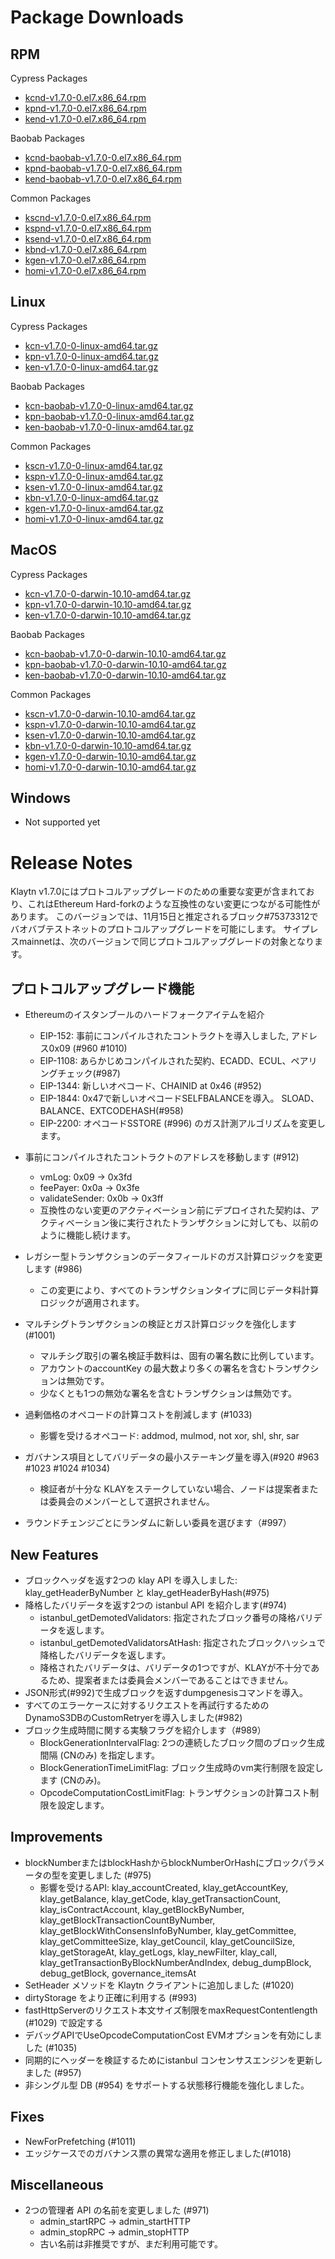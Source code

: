 # Package Downloads <a id="package-downloads"></a>

## RPM <a id="rpm"></a>

Cypress Packages
- [kcnd-v1.7.0-0.el7.x86_64.rpm](https://packages.klaytn.net/klaytn/v1.7.0/kcnd-v1.7.0-0.el7.x86_64.rpm)
- [kpnd-v1.7.0-0.el7.x86_64.rpm](https://packages.klaytn.net/klaytn/v1.7.0/kpnd-v1.7.0-0.el7.x86_64.rpm)
- [kend-v1.7.0-0.el7.x86_64.rpm](https://packages.klaytn.net/klaytn/v1.7.0/kend-v1.7.0-0.el7.x86_64.rpm)

Baobab Packages
- [kcnd-baobab-v1.7.0-0.el7.x86_64.rpm](https://packages.klaytn.net/klaytn/v1.7.0/kcnd-baobab-v1.7.0-0.el7.x86_64.rpm)
- [kpnd-baobab-v1.7.0-0.el7.x86_64.rpm](https://packages.klaytn.net/klaytn/v1.7.0/kpnd-baobab-v1.7.0-0.el7.x86_64.rpm)
- [kend-baobab-v1.7.0-0.el7.x86_64.rpm](https://packages.klaytn.net/klaytn/v1.7.0/kend-baobab-v1.7.0-0.el7.x86_64.rpm)

Common Packages
- [kscnd-v1.7.0-0.el7.x86_64.rpm](https://packages.klaytn.net/klaytn/v1.7.0/kscnd-v1.7.0-0.el7.x86_64.rpm)
- [kspnd-v1.7.0-0.el7.x86_64.rpm](https://packages.klaytn.net/klaytn/v1.7.0/kspnd-v1.7.0-0.el7.x86_64.rpm)
- [ksend-v1.7.0-0.el7.x86_64.rpm](https://packages.klaytn.net/klaytn/v1.7.0/ksend-v1.7.0-0.el7.x86_64.rpm)
- [kbnd-v1.7.0-0.el7.x86_64.rpm](https://packages.klaytn.net/klaytn/v1.7.0/kbnd-v1.7.0-0.el7.x86_64.rpm)
- [kgen-v1.7.0-0.el7.x86_64.rpm](https://packages.klaytn.net/klaytn/v1.7.0/kgen-v1.7.0-0.el7.x86_64.rpm)
- [homi-v1.7.0-0.el7.x86_64.rpm](https://packages.klaytn.net/klaytn/v1.7.0/homi-v1.7.0-0.el7.x86_64.rpm)

## Linux <a id="linux"></a>

Cypress Packages
- [kcn-v1.7.0-0-linux-amd64.tar.gz](https://packages.klaytn.net/klaytn/v1.7.0/kcn-v1.7.0-0-linux-amd64.tar.gz)
- [kpn-v1.7.0-0-linux-amd64.tar.gz](https://packages.klaytn.net/klaytn/v1.7.0/kpn-v1.7.0-0-linux-amd64.tar.gz)
- [ken-v1.7.0-0-linux-amd64.tar.gz](https://packages.klaytn.net/klaytn/v1.7.0/ken-v1.7.0-0-linux-amd64.tar.gz)

Baobab Packages
- [kcn-baobab-v1.7.0-0-linux-amd64.tar.gz](https://packages.klaytn.net/klaytn/v1.7.0/kcn-baobab-v1.7.0-0-linux-amd64.tar.gz)
- [kpn-baobab-v1.7.0-0-linux-amd64.tar.gz](https://packages.klaytn.net/klaytn/v1.7.0/kpn-baobab-v1.7.0-0-linux-amd64.tar.gz)
- [ken-baobab-v1.7.0-0-linux-amd64.tar.gz](https://packages.klaytn.net/klaytn/v1.7.0/ken-baobab-v1.7.0-0-linux-amd64.tar.gz)

Common Packages
- [kscn-v1.7.0-0-linux-amd64.tar.gz](https://packages.klaytn.net/klaytn/v1.7.0/kscn-v1.7.0-0-linux-amd64.tar.gz)
- [kspn-v1.7.0-0-linux-amd64.tar.gz](https://packages.klaytn.net/klaytn/v1.7.0/kspn-v1.7.0-0-linux-amd64.tar.gz)
- [ksen-v1.7.0-0-linux-amd64.tar.gz](https://packages.klaytn.net/klaytn/v1.7.0/ksen-v1.7.0-0-linux-amd64.tar.gz)
- [kbn-v1.7.0-0-linux-amd64.tar.gz](https://packages.klaytn.net/klaytn/v1.7.0/kbn-v1.7.0-0-linux-amd64.tar.gz)
- [kgen-v1.7.0-0-linux-amd64.tar.gz](https://packages.klaytn.net/klaytn/v1.7.0/kgen-v1.7.0-0-linux-amd64.tar.gz)
- [homi-v1.7.0-0-linux-amd64.tar.gz](https://packages.klaytn.net/klaytn/v1.7.0/homi-v1.7.0-0-linux-amd64.tar.gz)

## MacOS <a id="macos"></a>

Cypress Packages
- [kcn-v1.7.0-0-darwin-10.10-amd64.tar.gz](https://packages.klaytn.net/klaytn/v1.7.0/kcn-v1.7.0-0-darwin-10.10-amd64.tar.gz)
- [kpn-v1.7.0-0-darwin-10.10-amd64.tar.gz](https://packages.klaytn.net/klaytn/v1.7.0/kpn-v1.7.0-0-darwin-10.10-amd64.tar.gz)
- [ken-v1.7.0-0-darwin-10.10-amd64.tar.gz](https://packages.klaytn.net/klaytn/v1.7.0/ken-v1.7.0-0-darwin-10.10-amd64.tar.gz)

Baobab Packages
- [kcn-baobab-v1.7.0-0-darwin-10.10-amd64.tar.gz](https://packages.klaytn.net/klaytn/v1.7.0/kcn-baobab-v1.7.0-0-darwin-10.10-amd64.tar.gz)
- [kpn-baobab-v1.7.0-0-darwin-10.10-amd64.tar.gz](https://packages.klaytn.net/klaytn/v1.7.0/kpn-baobab-v1.7.0-0-darwin-10.10-amd64.tar.gz)
- [ken-baobab-v1.7.0-0-darwin-10.10-amd64.tar.gz](https://packages.klaytn.net/klaytn/v1.7.0/ken-baobab-v1.7.0-0-darwin-10.10-amd64.tar.gz)

Common Packages
- [kscn-v1.7.0-0-darwin-10.10-amd64.tar.gz](https://packages.klaytn.net/klaytn/v1.7.0/kscn-v1.7.0-0-darwin-10.10-amd64.tar.gz)
- [kspn-v1.7.0-0-darwin-10.10-amd64.tar.gz](https://packages.klaytn.net/klaytn/v1.7.0/kspn-v1.7.0-0-darwin-10.10-amd64.tar.gz)
- [ksen-v1.7.0-0-darwin-10.10-amd64.tar.gz](https://packages.klaytn.net/klaytn/v1.7.0/ksen-v1.7.0-0-darwin-10.10-amd64.tar.gz)
- [kbn-v1.7.0-0-darwin-10.10-amd64.tar.gz](https://packages.klaytn.net/klaytn/v1.7.0/kbn-v1.7.0-0-darwin-10.10-amd64.tar.gz)
- [kgen-v1.7.0-0-darwin-10.10-amd64.tar.gz](https://packages.klaytn.net/klaytn/v1.7.0/kgen-v1.7.0-0-darwin-10.10-amd64.tar.gz)
- [homi-v1.7.0-0-darwin-10.10-amd64.tar.gz](https://packages.klaytn.net/klaytn/v1.7.0/homi-v1.7.0-0-darwin-10.10-amd64.tar.gz)

## Windows <a id="windows"></a>

- Not supported yet


# Release Notes <a id="release-notes"></a>

Klaytn v1.7.0にはプロトコルアップグレードのための重要な変更が含まれており、これはEthereum Hard-forkのような互換性のない変更につながる可能性があります。 このバージョンでは、11月15日と推定されるブロック#75373312でバオバブテストネットのプロトコルアップグレードを可能にします。 サイプレスmainnetは、次のバージョンで同じプロトコルアップグレードの対象となります。

## プロトコルアップグレード機能
- Ethereumのイスタンブールのハードフォークアイテムを紹介
  - EIP-152: 事前にコンパイルされたコントラクトを導入しました, アドレス0x09 (#960 #1010)
  - EIP-1108: あらかじめコンパイルされた契約、ECADD、ECUL、ペアリングチェック(#987)
  - EIP-1344: 新しいオペコード、CHAINID at 0x46 (#952)
  - EIP-1844: 0x47で新しいオペコードSELFBALANCEを導入。 SLOAD、BALANCE、EXTCODEHASH(#958)
  - EIP-2200: オペコードSSTORE (#996) のガス計測アルゴリズムを変更します。

- 事前にコンパイルされたコントラクトのアドレスを移動します (#912)
  - vmLog: 0x09 → 0x3fd
  - feePayer: 0x0a → 0x3fe
  - validateSender: 0x0b → 0x3ff
  - 互換性のない変更のアクティベーション前にデプロイされた契約は、アクティベーション後に実行されたトランザクションに対しても、以前のように機能し続けます。

- レガシー型トランザクションのデータフィールドのガス計算ロジックを変更します (#986)
  - この変更により、すべてのトランザクションタイプに同じデータ料計算ロジックが適用されます。

- マルチシグトランザクションの検証とガス計算ロジックを強化します(#1001)
  - マルチシグ取引の署名検証手数料は、固有の署名数に比例しています。
  - アカウントのaccountKey の最大数より多くの署名を含むトランザクションは無効です。
  - 少なくとも1つの無効な署名を含むトランザクションは無効です。

- 過剰価格のオペコードの計算コストを削減します (#1033)
  - 影響を受けるオペコード: addmod, mulmod, not xor, shl, shr, sar

- ガバナンス項目としてバリデータの最小ステーキング量を導入(#920 #963 #1023 #1024 #1034)
  - 検証者が十分な KLAYをステークしていない場合、ノードは提案者または委員会のメンバーとして選択されません。

- ラウンドチェンジごとにランダムに新しい委員を選びます（#997）

## New Features
- ブロックヘッダを返す2つの klay API を導入しました: klay_getHeaderByNumber と klay_getHeaderByHash(#975)
- 降格したバリデータを返す2つの istanbul API を紹介します(#974)
  - istanbul_getDemotedValidators: 指定されたブロック番号の降格バリデータを返します。
  - istanbul_getDemotedValidatorsAtHash: 指定されたブロックハッシュで降格したバリデータを返します。
  - 降格されたバリデータは、バリデータの1つですが、KLAYが不十分であるため、提案者または委員会メンバーであることはできません。
- JSON形式(#992)で生成ブロックを返すdumpgenesisコマンドを導入。
- すべてのエラーケースに対するリクエストを再試行するためのDynamoS3DBのCustomRetryerを導入しました(#982)
- ブロック生成時間に関する実験フラグを紹介します（#989）
  - BlockGenerationIntervalFlag: 2つの連続したブロック間のブロック生成間隔 (CNのみ) を指定します。
  - BlockGenerationTimeLimitFlag: ブロック生成時のvm実行制限を設定します (CNのみ)。
  - OpcodeComputationCostLimitFlag: トランザクションの計算コスト制限を設定します。

## Improvements
- blockNumberまたはblockHashからblockNumberOrHashにブロックパラメータの型を変更しました (#975)
  - 影響を受けるAPI: klay_accountCreated, klay_getAccountKey, klay_getBalance, klay_getCode, klay_getTransactionCount, klay_isContractAccount, klay_getBlockByNumber, klay_getBlockTransactionCountByNumber, klay_getBlockWithConsensInfoByNumber, klay_getCommittee, klay_getCommitteeSize, klay_getCouncil, klay_getCouncilSize, klay_getStorageAt, klay_getLogs, klay_newFilter, klay_call, klay_getTransactionByBlockNumberAndIndex, debug_dumpBlock, debug_getBlock, governance_itemsAt
- SetHeader メソッドを Klaytn クライアントに追加しました (#1020)
- dirtyStorage をより正確に利用する (#993)
- fastHttpServerのリクエスト本文サイズ制限をmaxRequestContentlength (#1029) で設定する
- デバッグAPIでUseOpcodeComputationCost EVMオプションを有効にしました (#1035)
- 同期的にヘッダーを検証するためにistanbul コンセンサスエンジンを更新しました (#957)
- 非シングル型 DB (#954) をサポートする状態移行機能を強化しました。

## Fixes
- NewForPrefetching (#1011)
- エッジケースでのガバナンス票の異常な適用を修正しました(#1018)

## Miscellaneous
- 2つの管理者 API の名前を変更しました (#971)
  - admin_startRPC → admin_startHTTP
  - admin_stopRPC → admin_stopHTTP
  - 古い名前は非推奨ですが、まだ利用可能です。
